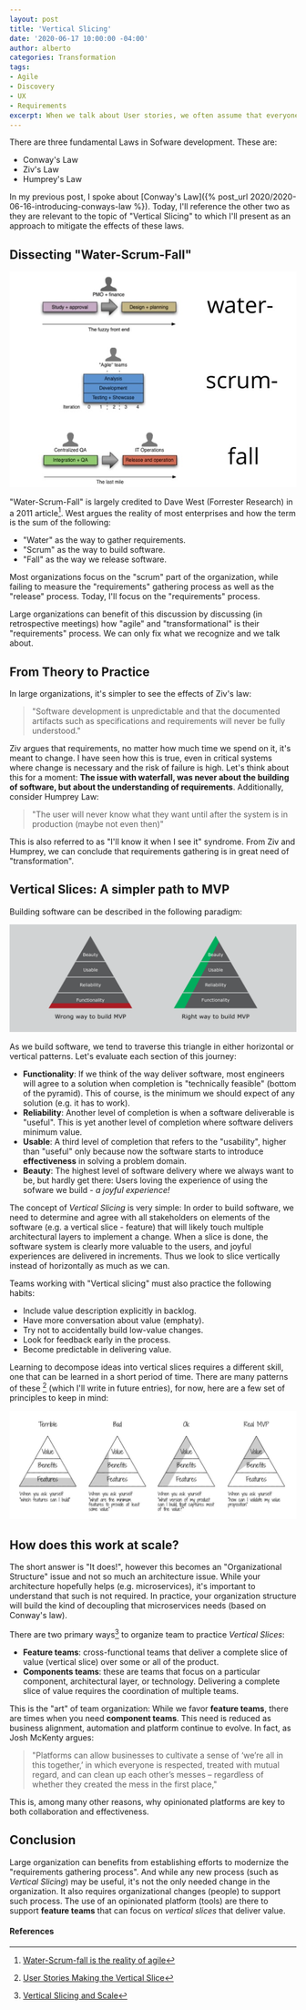 ```yaml
---
layout: post
title: 'Vertical Slicing'
date: '2020-06-17 10:00:00 -04:00'
author: alberto
categories: Transformation
tags:
- Agile
- Discovery
- UX
- Requirements
excerpt: When we talk about User stories, we often assume that everyone will quickly write 'As a user A, I want to do X so that I can do Y'. Anyone who practices Agile in some fashion knows that finding those well-defined stories takes effort.  In practice, I have found that most approaches to obtain such stories end up in the adoption of processes that resemble some waterfall process. Vertical Slicing is a technique that can help focus on the discovery of requirements while always deliverying value.
---
```

There are three fundamental Laws in Sofware development. These are:
* Conway's Law
* Ziv's Law
* Humprey's Law

In my previous post, I spoke about [Conway's Law]({% post_url 2020/2020-06-16-introducing-conways-law %}). Today, I'll reference the other two as they are relevant to the topic of "Vertical Slicing" to which I'll present as an approach to mitigate the effects of these laws.

## Dissecting "Water-Scrum-Fall"
![Waterfall vs Agile](/assets/img/2020/water-scrum-fall.jpg#imageInPost "Waterfall vs Agile")

"Water-Scrum-Fall" is largely credited to Dave West (Forrester Research) in a 2011 article[^1]. West argues the reality of most enterprises and how the term is the sum of the following:
* "Water" as the way to gather requirements.
* "Scrum" as the way to build software.
* "Fall" as the way we release software.

Most organizations focus on the "scrum" part of the organization, while failing to measure the "requirements" gathering process as well as the "release" process. Today, I'll focus on the "requirements" process.

Large organizations can benefit of this discussion by discussing (in retrospective meetings) how "agile" and "transformational" is their "requirements" process. We can only fix what we recognize and we talk about.

## From Theory to Practice
In large organizations, it's simpler to see the effects of Ziv's law:

> "Software development is unpredictable and that the documented artifacts such as specifications and requirements will never be fully understood."

Ziv argues that requirements, no matter how much time we spend on it, it's meant to change. I have seen how this is true, even in critical systems where change is necessary and the risk of failure is high. Let's think about this for a moment: __The issue with waterfall, was never about the building of software, but about the understanding of requirements__. Additionally, consider Humprey Law:

> "The user will never know what they want until after the system is in production (maybe not even then)"

This is also referred to as "I'll know it when I see it" syndrome. From Ziv and Humprey, we can conclude that requirements gathering is in great need of "transformation".

## Vertical Slices: A simpler path to MVP
Building software can be described in the following paradigm:

![Vertical Slicing](/assets/img/2020/vertical-slice.png#imageInPost "Vertical Slicing in Lean")

As we build software, we tend to traverse this triangle in either horizontal or vertical patterns. Let's evaluate each section of this journey:

* **Functionality**: If we think of the way deliver software, most engineers will agree to a solution when completion is "technically feasible" (bottom of the pyramid). This of course, is the minimum we should expect of any solution (e.g. it has to work).
* **Reliability**: Another level of completion is when a software deliverable is "useful". This is yet another level of completion where software delivers minimum value.
* **Usable**: A third level of completion that refers to the "usability", higher than "useful" only because now the software starts to introduce __effectiveness__ in solving a problem domain.
* **Beauty**: The highest level of software delivery where we always want to be, but hardly get there: Users loving the experience of using the sofware we build - _a joyful experience!_

The concept of _Vertical Slicing_ is very simple: In order to build software, we need to determine and agree with all stakeholders on elements of the software (e.g. a vertical slice - feature) that will likely touch multiple architectural layers to implement a change. When a slice is done, the software system is clearly more valuable to the users, and joyful experiences are delivered in increments. Thus we look to slice vertically instead of horizontally as much as we can.

Teams working with "Vertical slicing" must also practice the following habits:

* Include value description explicitly in backlog.
* Have more conversation about value (emphaty).
* Try not to accidentally build low-value changes.
* Look for feedback early in the process.
* Become predictable in delivering value.

Learning to decompose ideas into vertical slices requires a different skill, one that can be learned in a short period of time. There are many patterns of these [^2] (which I'll write in future entries), for now, here are a few set of principles to keep in mind:

![Vertical Slicing Types](/assets/img/2020/vertical-slices-types.jpeg#imageInPost "Vertical Slicing Types")

## How does this work at scale?
The short answer is "It does!", however this becomes an "Organizational Structure" issue and not so much an architecture issue. While your architecture hopefully helps (e.g. microservices), it's important to understand that such is not required. In practice, your organization structure will build the kind of decoupling that microservices needs (based on Conway's law).

There are two primary ways[^3] to organize team to practice _Vertical Slices_:
* **Feature teams**: cross-functional teams that deliver a complete slice of value (vertical slice) over some or all of the product.
* **Components teams**: these are teams that focus on a particular component, architectural layer, or technology. Delivering a complete slice of value requires the coordination of multiple teams.

This is the "art" of team organization: While we favor **feature teams**, there are times when you need **component teams**. This need is reduced as business alignment, automation and platform continue to evolve. In fact, as Josh McKenty argues:

> "Platforms can allow businesses to cultivate a sense of ‘we’re all in this together,’ in which everyone is respected, treated with mutual regard, and can clean up each other’s messes – regardless of whether they created the mess in the first place,"

This is, among many other reasons, why opinionated platforms are key to both collaboration and effectiveness.

## Conclusion
Large organization can benefits from establishing efforts to modernize the "requirements gathering process". And while any new process (such as _Vertical Slicing_) may be useful, it's not the only needed change in the organization. It also requires organizational changes (people) to support such process. The use of an opinionated platform (tools) are there to support **feature teams** that can focus on _vertical slices_ that deliver value.

#### References
[^1]: [Water-Scrum-fall is the reality of agile](https://sdtimes.com/agile/analyst-watch-water-scrum-fall-is-the-reality-of-agile/)
[^2]: [User Stories Making the Vertical Slice](https://appliedframeworks.com/user-stories-making-the-vertical-slice/)
[^3]: [Vertical Slicing and Scale](https://agileforall.com/vertical-slices-and-scale/)
